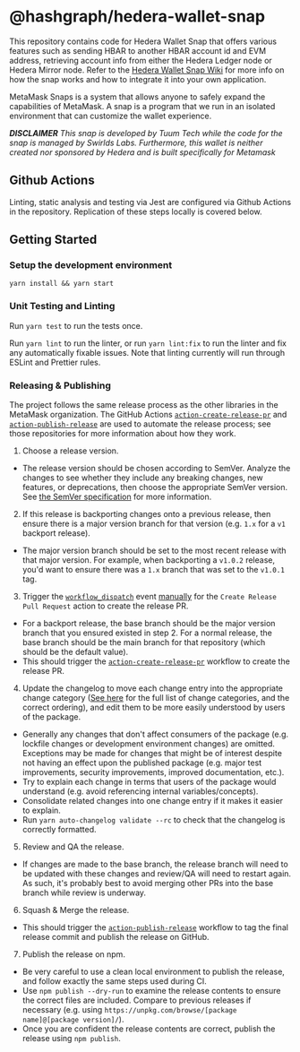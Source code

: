 # @hashgraph/hedera-wallet-snap

This repository contains code for Hedera Wallet Snap that offers various features such as sending HBAR to another HBAR
account id and EVM address, retrieving account info from either the Hedera Ledger node or Hedera Mirror node. Refer to
the [Hedera Wallet Snap Wiki](https://docs.tuum.tech/hedera-wallet-snap/) for more info on how the snap works and how to
integrate it into your own application.

MetaMask Snaps is a system that allows anyone to safely expand the capabilities of MetaMask. A snap is a program that we
run in an isolated environment that can customize the wallet experience.

**_DISCLAIMER_**
_This snap is developed by Tuum Tech while the code for the snap is managed by Swirlds Labs. Furthermore, this wallet is
neither created nor sponsored by Hedera and is built specifically for Metamask_

## Github Actions

Linting, static analysis and testing via Jest are configured via Github Actions in the repository. Replication of these
steps locally is covered below.

## Getting Started

### Setup the development environment

```shell
yarn install && yarn start
```

### Unit Testing and Linting

Run `yarn test` to run the tests once.

Run `yarn lint` to run the linter, or run `yarn lint:fix` to run the linter and fix any automatically fixable issues.
Note that linting currently will run through ESLint and Prettier rules.

### Releasing & Publishing

The project follows the same release process as the other libraries in the MetaMask organization. The GitHub
Actions [`action-create-release-pr`](https://github.com/MetaMask/action-create-release-pr)
and [`action-publish-release`](https://github.com/MetaMask/action-publish-release) are used to automate the release
process; see those repositories for more information about how they work.

1. Choose a release version.

- The release version should be chosen according to SemVer. Analyze the changes to see whether they include any breaking
  changes, new features, or deprecations, then choose the appropriate SemVer version.
  See [the SemVer specification](https://semver.org/) for more information.

2. If this release is backporting changes onto a previous release, then ensure there is a major version branch for that
   version (e.g. `1.x` for a `v1` backport release).

- The major version branch should be set to the most recent release with that major version. For example, when
  backporting a `v1.0.2` release, you'd want to ensure there was a `1.x` branch that was set to the `v1.0.1` tag.

3. Trigger
   the [`workflow_dispatch`](https://docs.github.com/en/actions/reference/events-that-trigger-workflows#workflow_dispatch)
   event [manually](https://docs.github.com/en/actions/managing-workflow-runs/manually-running-a-workflow) for
   the `Create Release Pull Request` action to create the release PR.

- For a backport release, the base branch should be the major version branch that you ensured existed in step 2. For a
  normal release, the base branch should be the main branch for that repository (which should be the default value).
- This should trigger the [`action-create-release-pr`](https://github.com/MetaMask/action-create-release-pr) workflow to
  create the release PR.

4. Update the changelog to move each change entry into the appropriate change
   category ([See here](https://keepachangelog.com/en/1.0.0/#types) for the full list of change categories, and the
   correct ordering), and edit them to be more easily understood by users of the package.

- Generally any changes that don't affect consumers of the package (e.g. lockfile changes or development environment
  changes) are omitted. Exceptions may be made for changes that might be of interest despite not having an effect upon
  the published package (e.g. major test improvements, security improvements, improved documentation, etc.).
- Try to explain each change in terms that users of the package would understand (e.g. avoid referencing internal
  variables/concepts).
- Consolidate related changes into one change entry if it makes it easier to explain.
- Run `yarn auto-changelog validate --rc` to check that the changelog is correctly formatted.

5. Review and QA the release.

- If changes are made to the base branch, the release branch will need to be updated with these changes and review/QA
  will need to restart again. As such, it's probably best to avoid merging other PRs into the base branch while review
  is underway.

6. Squash & Merge the release.

- This should trigger the [`action-publish-release`](https://github.com/MetaMask/action-publish-release) workflow to tag
  the final release commit and publish the release on GitHub.

7. Publish the release on npm.

- Be very careful to use a clean local environment to publish the release, and follow exactly the same steps used during
  CI.
- Use `npm publish --dry-run` to examine the release contents to ensure the correct files are included. Compare to
  previous releases if necessary (e.g. using `https://unpkg.com/browse/[package name]@[package version]/`).
- Once you are confident the release contents are correct, publish the release using `npm publish`.
